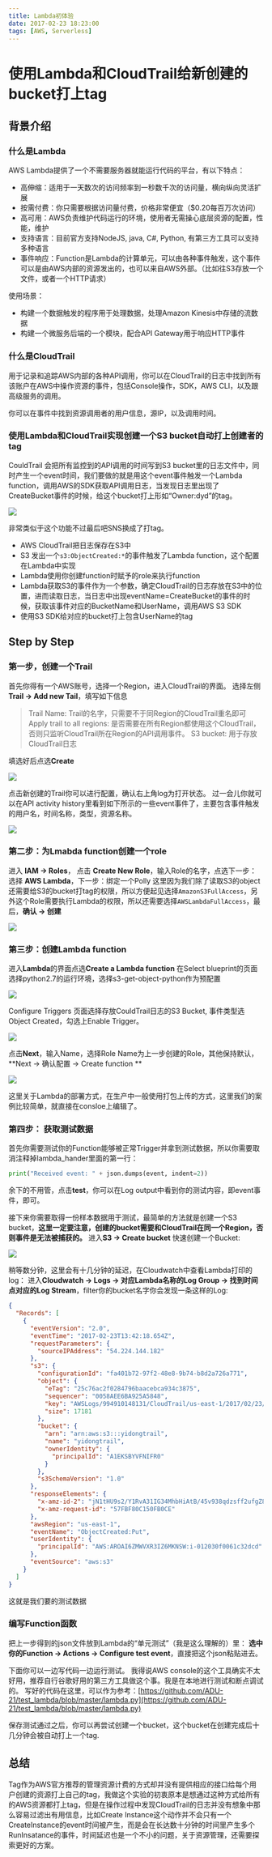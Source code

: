 ```yaml
---
title: Lambda初体验
date: 2017-02-23 18:23:00
tags: [AWS, Serverless]
---
```


# 使用Lambda和CloudTrail给新创建的bucket打上tag

## 背景介绍

### 什么是Lambda

AWS Lambda提供了一个不需要服务器就能运行代码的平台，有以下特点：

 - 高伸缩：适用于一天数次的访问频率到一秒数千次的访问量，横向纵向灵活扩展
 - 按需付费：你只需要根据访问量付费，价格非常便宜（$0.20每百万次访问）
 - 高可用：AWS负责维护代码运行的环境，使用者无需操心底层资源的配置，性能，维护
 - 支持语言：目前官方支持NodeJS, java, C#, Python, 有第三方工具可以支持多种语言
 - 事件响应：Function是Lambda的计算单元，可以由各种事件触发，这个事件可以是由AWS内部的资源发出的，也可以来自AWS外部。（比如往S3存放一个文件，或者一个HTTP请求）

使用场景：

 - 构建一个数据触发的程序用于处理数据，处理Amazon Kinesis中存储的流数据
 - 构建一个微服务后端的一个模块，配合API Gateway用于响应HTTP事件


### 什么是CloudTrail

用于记录和追踪AWS内部的各种API调用，你可以在CloudTrail的日志中找到所有该账户在AWS中操作资源的事件，包括Console操作，SDK，AWS CLI，以及跟高级服务的调用。

你可以在事件中找到资源调用者的用户信息，源IP，以及调用时间。

### 使用Lambda和CloudTrail实现创建一个S3 bucket自动打上创建者的tag

CouldTrail 会把所有监控到的API调用的时间写到S3 bucket里的日志文件中，同时产生一个event时间，我们要做的就是用这个event事件触发一个Lambda function，调用AWS的SDK获取API调用日志，当发现日志里出现了CreateBucket事件的时候，给这个bucket打上形如“Owner:dyd”的tag。

![](http://docs.aws.amazon.com/lambda/latest/dg/images/wt-cloudtrail-100.png)

非常类似于这个功能不过最后吧SNS换成了打tag。

 * AWS CloudTrail把日志保存在S3中
 * S3 发出一个`s3:ObjectCreated:*`的事件触发了Lambda function，这个配置在Lambda中实现
 * Lambda使用你创建function时赋予的role来执行function
 * Lambda获取S3的事件作为一个参数，确定CloudTrail的日志存放在S3中的位置，进而读取日志，当日志中出现eventName=CreateBucket的事件的时候，获取该事件对应的BucketName和UserName，调用AWS S3 SDK
 * 使用S3 SDK给对应的bucket打上包含UserName的tag

## Step by Step

### 第一步，创建一个Trail

首先你得有一个AWS账号，选择一个Region，进入CloudTrail的界面。
选择左侧**Trail -> Add new Tail**，填写如下信息

> Trail Name: Trail的名字，只需要不于同Region的CloudTrail重名即可
> Apply trail to all regions: 是否需要在所有Region都使用这个CloudTrail，否则只监听CloudTrail所在Region的API调用事件。
> S3 bucket: 用于存放CloudTrail日志

填选好后点选**Create**

![](/images/Create_CloudTrail.png)

点击新创建的Trail你可以进行配置，确认右上角log为打开状态。
过一会儿你就可以在API activity history里看到如下所示的一些event事件了，主要包含事件触发的用户名，时间名称，类型，资源名称。

![](/images/CloudTrail_events.png)

### 第二步：为Lmabda function创建一个role

进入 **IAM -> Roles**， 点击 **Create New Role**，输入Role的名字，点选下一步：
选择 **AWS Lambda**，下一步：绑定一个Polly
这里因为我们除了读取S3的object还需要给S3的bucket打tag的权限，所以方便起见选择`AmazonS3FullAccess`，另外这个Role需要执行Lambda的权限，所以还需要选择`AWSLambdaFullAccess`，最后，**确认 -> 创建**

![](/images/Create_Lambda_Role.png)

### 第三步：创建Lambda function

进入**Lambda**的界面点选**Create a Lambda function**
在Select blueprint的页面选择python2.7的运行环境，选择s3-get-object-python作为预配置

![](/images/Create_Lambda_Select_Blueprint.png)

Configure Triggers 页面选择存放CouldTrail日志的S3 Bucket, 事件类型选 Object Created，勾选上Enable Trigger。

![](/images/Create_Lambda_Configure_Triggers.png)

点击**Next**，输入Name，选择Role Name为上一步创建的Role，其他保持默认，**Next -> 确认配置 -> Create function **

![](/images/Create_Lambda_Review.png)

这里关于Lambda的部署方式，在生产中一般使用打包上传的方式，这里我们的案例比较简单，就直接在consloe上编辑了。

### 第四步： 获取测试数据

首先你需要测试你的Function能够被正常Trigger并拿到测试数据，所以你需要取消注释掉lambda_hander里面的第一行：

```python
print("Received event: " + json.dumps(event, indent=2))
```
余下的不用管，点击**test**，你可以在Log output中看到你的测试内容，即event事件，即可。

接下来你需要取得一份样本数据用于测试，最简单的方法就是创建一个S3 bucket，**这里一定要注意，创建的bucket需要和CloudTrail在同一个Region，否则事件是无法被捕获的。**
进入**S3 -> Create bucket** 快速创建一个Bucket:

![](/images/Create_S3_Bucket.png)

稍等数分钟，这里会有十几分钟的延迟，在Cloudwatch中查看Lambda打印的log：
进入**Cloudwatch -> Logs -> 对应Lambda名称的Log Group -> 找到时间点对应的Log Stream**，filter你的bucket名字你会发现一条这样的Log:

```json
{
  "Records": [
    {
      "eventVersion": "2.0",
      "eventTime": "2017-02-23T13:42:18.654Z",
      "requestParameters": {
        "sourceIPAddress": "54.224.144.182"
      },
      "s3": {
        "configurationId": "fa401b72-97f2-48e8-9b74-b8d2a726a771",
        "object": {
          "eTag": "25c76ac2f0284796baacebca934c3875",
          "sequencer": "0058AEE6BA925A5848",
          "key": "AWSLogs/994910148131/CloudTrail/us-east-1/2017/02/23/994910148131_CloudTrail_us-east-1_20170223T1340Z_nIJHY6wtS6EQRUtz.json.gz",
          "size": 17181
        },
        "bucket": {
          "arn": "arn:aws:s3:::yidongtrail",
          "name": "yidongtrail",
          "ownerIdentity": {
            "principalId": "A1EKSBYVFNIFR0"
          }
        },
        "s3SchemaVersion": "1.0"
      },
      "responseElements": {
        "x-amz-id-2": "jN1tHU9s2/Y1RvA31IG34MhbHiAtB/45v938qdzsff2ufgZ8v5osNCcPKNWVrlnuh4qTs/J0odg=",
        "x-amz-request-id": "57FBF80C150FB0CE"
      },
      "awsRegion": "us-east-1",
      "eventName": "ObjectCreated:Put",
      "userIdentity": {
        "principalId": "AWS:AROAI6ZMWVXR3IZ6MKNSW:i-012030f0061c32dcd"
      },
      "eventSource": "aws:s3"
    }
  ]
}
```
这就是我们要的测试数据

### 编写Function函数

把上一步得到的json文件放到Lambda的“单元测试”（我是这么理解的）里：
**选中你的Function -> Actions -> Configure test event**，直接把这个json粘贴进去。

下面你可以一边写代码一边运行测试。
我得说AWS console的这个工具确实不太好用，推荐自行谷歌好用的第三方工具做这个事。我是在本地进行测试和断点调试的。
写好的代码在这里，可以作为参考：[https://github.com/ADU-21/test_lambda/blob/master/lambda.py](https://github.com/ADU-21/test_lambda/blob/master/lambda.py)

保存测试通过之后，你可以再尝试创建一个bucket，这个bucket在创建完成后十几分钟会被自动打上一个tag.

## 总结

Tag作为AWS官方推荐的管理资源计费的方式却并没有提供相应的接口给每个用户创建的资源打上自己的tag，我做这个实验的初衷原本是想通过这种方式给所有的AWS资源都打上tag，但是在操作过程中发现CloudTrail的日志并没有想象中那么容易过滤出有用信息，比如Create Instance这个动作并不会只有一个CreateInstance的event时间被产生，而是会在长达数十分钟的时间里产生多个RunInsatance的事件，时间延迟也是一个不小的问题，关于资源管理，还需要探索更好的方案。
